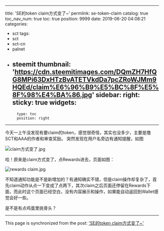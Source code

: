 
---
title: 'SE的token claim方式变了~'
permlink: se-token-claim
catalog: true
toc_nav_num: true
toc: true
position: 9999
date: 2019-06-20 04:08:21
categories:
- sct
tags:
- sct
- sct-cn
- palnet
- steemit
thumbnail: 'https://cdn.steemitimages.com/DQmZH7HfQG8MPi63DxHTzBvATETVkdDa7pcZRoWJMm9HQEd/claim%E6%96%B9%E5%BC%8F%E5%8F%98%E4%BA%86.jpg'
sidebar:
    right:
        sticky: true
widgets:
    -
        type: toc
        position: right
---


今天一上午没发现有要claim的token，感觉很奇怪，其实也没多少，主要是撸SCT和AAA的作者和审查奖励。
突然发现在用户名旁边有通知提醒，如图

![claim方式变了.jpg](https://cdn.steemitimages.com/DQmZH7HfQG8MPi63DxHTzBvATETVkdDa7pcZRoWJMm9HQEd/claim%E6%96%B9%E5%BC%8F%E5%8F%98%E4%BA%86.jpg)

哈！原来是claim方式变了，点Rewards进去，页面如图：

![rewards claim.jpg](https://cdn.steemitimages.com/DQmTipK5jMkaKaGTPgby9BYSNRsva2T38qzaY3SBSNUk1Av/rewards%20claim.jpg)

不知道通知功能是不是新增加的？有通知确实不错，但是claim操作却复杂了，首先claim动作从点一下变成了点两下，其次claim之后页面还停留在Rewards下面，而此时这个页面已经空白，没有内容展示和操作，如果能自动返回到Wallet感觉会好一些。

是不是有点鸡蛋里挑骨头？

- - -

This page is synchronized from the post: ['SE的token claim方式变了~'](https://steemit.com/@andrewma/se-token-claim)
